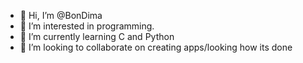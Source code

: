 - 👋 Hi, I’m @BonDima
- 👀 I’m interested in programming.
- 🌱 I’m currently learning C and Python
- 💞️ I’m looking to collaborate on creating apps/looking how its done


<!---
BonDima/BonDima is a ✨ special ✨ repository because its `README.md` (this file) appears on your GitHub profile.
You can click the Preview link to take a look at your changes.
--->
